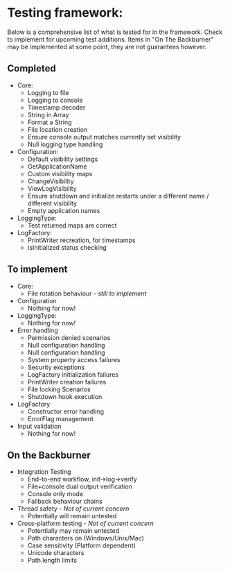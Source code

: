 # Testing framework:
Below is a comprehensive list of what is tested for in the framework. Check to implement for upcoming test additions. Items in "On The Backburner" may be implemented at some point, they are not guarantees however.

## Completed
- Core:
    - Logging to file
    - Logging to console
    - Timestamp decoder
    - String in Array
    - Format a String
    - File location creation
    - Ensure console output matches currently set visibility
    - Null logging type handling
- Configuration:
    - Default visibility settings
    - GetApplicationName
    - Custom visibility maps
    - ChangeVisibility
    - ViewLogVisibility
    - Ensure shutdown and initialize restarts under a different name / different visibility
    - Empty application names
- LoggingType:
    - Test returned maps are correct
- LogFactory:
    - PrintWriter recreation, for timestamps
    - isInitialized status checking

## To implement
- Core:
    - File rotation behaviour - *still to implement*
- Configuration
    - Nothing for now!
- LoggingType:
    - Nothing for now!
- Error handling
    - Permission denied scenarios
    - Null configuration handling
    - Null configuration handling
    - System property access failures
    - Security exceptions
    - LogFactory initialization failures
    - PrintWriter creation failures
    - File locking Scenarios
    - Shutdown hook execution
- LogFactory
    - Constructor error handling
    - ErrorFlag management
- Input validation
    - Nothing for now!

## On the Backburner
- Integration Testing
    - End-to-end workflow, init->log->verify
    - File+console dual output verification
    - Console only mode
    - Fallback behaviour chains
- Thread safety - *Not of current concern*
    - Potentially will remain untested
- Cross-platform testing - *Not of current concern*
    - Potentially may remain untested
    - Path characters on (Windows/Unix/Mac)
    - Case sensitivity (Platform dependent)
    - Unicode characters
    - Path length limits